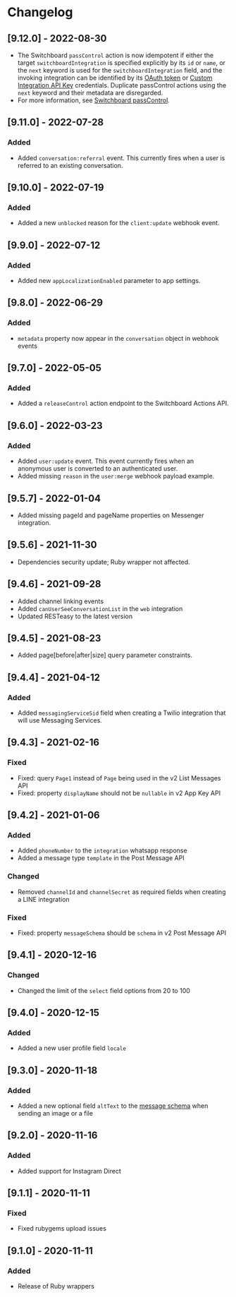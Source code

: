 # Changelog

## [9.12.0] - 2022-08-30

-   The Switchboard `passControl` action is now idempotent if either the target `switchboardIntegration` is specified explicitly by its `id` or `name`, or the `next` keyword is used for the `switchboardIntegration` field, and the invoking integration can be identified by its [OAuth token](https://docs.smooch.io/guide/oauth/#redirect-and-acquiring-an-oauth-token) or [Custom Integration API Key](https://docs.smooch.io/rest/#tag/CustomIntegrationApiKeys) credentials. Duplicate passControl actions using the `next` keyword and their metadata are disregarded.
-   For more information, see [Switchboard passControl](https://docs.smooch.io/guide/switchboard/#pass-control).

## [9.11.0] - 2022-07-28

### Added

-   Added `conversation:referral` event.
    This currently fires when a user is referred to an existing conversation.

## [9.10.0] - 2022-07-19

### Added

-   Added a new `unblocked` reason for the `client:update` webhook event.

## [9.9.0] - 2022-07-12

### Added

-   Added new `appLocalizationEnabled` parameter to app settings.

## [9.8.0] - 2022-06-29

### Added

-   `metadata` property now appear in the `conversation` object in webhook events

## [9.7.0] - 2022-05-05

### Added

-   Added a `releaseControl` action endpoint to the Switchboard Actions API.

## [9.6.0] - 2022-03-23

### Added

-   Added `user:update` event. This event currently fires when an anonymous user is converted to an authenticated user.
-   Added missing `reason` in the `user:merge` webhook payload example.

## [9.5.7] - 2022-01-04

-   Added missing pageId and pageName properties on Messenger integration.

## [9.5.6] - 2021-11-30

-   Dependencies security update; Ruby wrapper not affected.

## [9.4.6] - 2021-09-28

-   Added channel linking events
-   Added `canUserSeeConversationList` in the `web` integration
-   Updated RESTeasy to the latest version

## [9.4.5] - 2021-08-23

-   Added page[before|after|size] query parameter constraints.

## [9.4.4] - 2021-04-12

### Added

-   Added `messagingServiceSid` field when creating a Twilio integration that will use Messaging Services.

## [9.4.3] - 2021-02-16

### Fixed

-   Fixed: query `Page1` instead of `Page` being used in the v2 List Messages API
-   Fixed: property `displayName` should not be `nullable` in v2 App Key API

## [9.4.2] - 2021-01-06

### Added

-   Added `phoneNumber` to the `integration` whatsapp response
-   Added a message type `template` in the Post Message API

### Changed

-   Removed `channelId` and `channelSecret` as required fields when creating a LINE integration

### Fixed

-   Fixed: property `messageSchema` should be `schema` in v2 Post Message API

## [9.4.1] - 2020-12-16

### Changed

-   Changed the limit of the `select` field options from 20 to 100

## [9.4.0] - 2020-12-15

### Added

-   Added a new user profile field `locale`

## [9.3.0] - 2020-11-18

### Added

-   Added a new optional field `altText` to the [message schema](https://docs.smooch.io/rest/#operation/postMessage) when sending an image or a file

## [9.2.0] - 2020-11-16

### Added

-   Added support for Instagram Direct

## [9.1.1] - 2020-11-11

### Fixed

-   Fixed rubygems upload issues

## [9.1.0] - 2020-11-11

### Added

-   Release of Ruby wrappers
